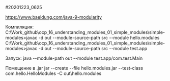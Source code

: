 #20201223_0625

https://www.baeldung.com/java-9-modularity

Компиляция:
C:\Work\_github\ocp\_16_understanding_modules\_01_simple_modules\simple-modules>javac -d out --module-source-path src --module hello.modules
C:\Work\_github\ocp\_16_understanding_modules\_01_simple_modules\simple-modules>javac -d out --module-source-path src --module test.app

Запуск:
java --module-path out --module test.app/com.test.Main

Помещение в .jar
jar --create --file hello.modules.jar --test-class com.hello.HelloModules -C out\hello.modules
